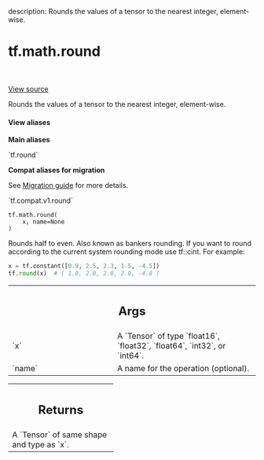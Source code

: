 description: Rounds the values of a tensor to the nearest integer, element-wise.

<div itemscope itemtype="http://developers.google.com/ReferenceObject">
<meta itemprop="name" content="tf.math.round" />
<meta itemprop="path" content="Stable" />
</div>

# tf.math.round

<!-- Insert buttons and diff -->

<table class="tfo-notebook-buttons tfo-api nocontent" align="left">

</table>

<a target="_blank" class="external" href="/code/stable/tensorflow/python/ops/math_ops.py">View source</a>



Rounds the values of a tensor to the nearest integer, element-wise.


<section class="expandable">
  <h4 class="showalways">View aliases</h4>
  <p>
<b>Main aliases</b>
<p>`tf.round`</p>

<b>Compat aliases for migration</b>
<p>See
<a href="https://www.tensorflow.org/guide/migrate">Migration guide</a> for
more details.</p>
<p>`tf.compat.v1.round`</p>
</p>
</section>

<pre class="devsite-click-to-copy prettyprint lang-py tfo-signature-link">
<code>tf.math.round(
    x, name=None
)
</code></pre>



<!-- Placeholder for "Used in" -->

Rounds half to even.  Also known as bankers rounding. If you want to round
according to the current system rounding mode use tf::cint.
For example:

```python
x = tf.constant([0.9, 2.5, 2.3, 1.5, -4.5])
tf.round(x)  # [ 1.0, 2.0, 2.0, 2.0, -4.0 ]
```

<!-- Tabular view -->
 <table class="responsive fixed orange">
<colgroup><col width="214px"><col></colgroup>
<tr><th colspan="2"><h2 class="add-link">Args</h2></th></tr>

<tr>
<td>
`x`<a id="x"></a>
</td>
<td>
A `Tensor` of type `float16`, `float32`, `float64`, `int32`, or `int64`.
</td>
</tr><tr>
<td>
`name`<a id="name"></a>
</td>
<td>
A name for the operation (optional).
</td>
</tr>
</table>



<!-- Tabular view -->
 <table class="responsive fixed orange">
<colgroup><col width="214px"><col></colgroup>
<tr><th colspan="2"><h2 class="add-link">Returns</h2></th></tr>
<tr class="alt">
<td colspan="2">
A `Tensor` of same shape and type as `x`.
</td>
</tr>

</table>


